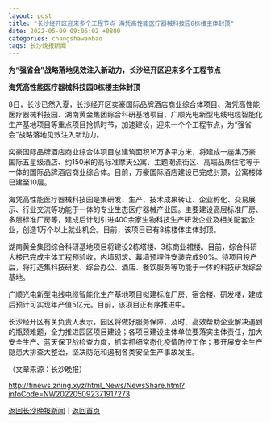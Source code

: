 ```yaml
---
layout: post
title: "长沙经开区迎来多个工程节点 海凭高性能医疗器械科技园8栋楼主体封顶"
date: 2022-05-09 09:06:02 +0800
categories: changshawanbao
tags: 长沙晚报新闻
---
```

<p><strong>为“强省会”战略落地见效注入新动力，长沙经开区迎来多个工程节点</strong></p><p><strong>海凭高性能医疗器械科技园8栋楼主体封顶</strong></p><p>8日，长沙已然入夏，长沙经开区奕豪国际品牌酒店商业综合体项目、海凭高性能医疗器械科技园、湖南黄金集团综合科研基地项目、广顺光电新型电线电缆智能化生产基地项目等重点项目抢抓时节，加速建设，迎来一个个工程节点，为“强省会”战略落地见效注入新动力。 </p><p>奕豪国际品牌酒店商业综合体项目总建筑面积16万多平方米，将建成一座集万豪国际五星级酒店、约150米的高标准摩天公寓、主题潮流街区、高端品质住宅等于一体的国际品牌酒店商业综合体。目前，万豪国际酒店建设已完成封顶，公寓楼体已建至10层。 </p><p>海凭高性能医疗器械科技园是集研发、生产、技术成果转让、企业孵化、交易展示、行业交流等功能于一体的专业生态医疗器械产业园。主要建设高层标准厂房、多层标准厂房等，建成后计划引进400余家生物科技生产研发企业及相关配套企业，创造1万个以上就业机会。目前，该项目已有8栋楼体主体封顶。 </p><p>湖南黄金集团综合科研基地项目将建设2栋塔楼、3栋商业裙楼。目前，综合科研大楼已完成主体工程预验收，内墙砌筑、幕墙预埋件安装完成90%。待项目投产后，将打造集科技研发、综合办公、酒店、餐饮服务等功能于一体的科技研发综合基地。 </p><p>广顺光电新型电线电缆智能化生产基地项目拟建标准厂房、宿舍楼、研发楼，建成后预计可实现年产值5亿元。目前，该项目正有序推进中。 </p><p>长沙经开区有关负责人表示，园区将做好服务保障，及时、高效帮助企业解决遇到的瓶颈难题，全力推进园区项目建设；各项目建设主体单位要落实主体责任，加大安全生产、蓝天保卫战检查力度，抓实抓细常态化疫情防控工作；要开展安全生产隐患大排查大整治，坚决防范和遏制各类安全生产事故发生。 </p><p class="em_media">（文章来源：长沙晚报）</p>

<http://finews.zning.xyz/html_News/NewsShare.html?infoCode=NW202205092371917273>

[返回长沙晚报新闻](//finews.withounder.com/category/changshawanbao.html)｜[返回首页](//finews.withounder.com/)